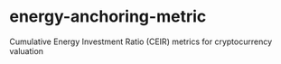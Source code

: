 # energy-anchoring-metric
Cumulative Energy Investment Ratio (CEIR) metrics for cryptocurrency valuation
